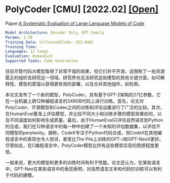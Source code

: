 # PolyCoder [CMU] [2022.02] [[Open]](https://github.com/VHellendoorn/Code-LMs)

Paper:[A Systematic Evaluation of Large Language Models of Code](https://arxiv.org/abs/2202.13169)

```yaml
Model Architecture: Decoder Only，GPT Family
Params: 2.7B
Training Data: Collected[Code: 253.6GB]
Training Time: - 
Languages: 12 langs
Evaluation: HumanEval
Supported Tasks: Code Generation
```

目前尽管代码大模型取得了非常不错的效果，但它们并不开源，这限制了一些资源匮乏的组织去研究这一领域。研究界也无法研究这些模型的其他关键方面，如可解释性、模型的蒸馏以获得更有效的部署，以及合并其他组件，如检索。

本论文发布了一个新的模型，PolyCoder，具有基于GPT-2架构的27亿参数，它在一台机器上跨12种编程语言的249GB代码上进行训练。首先，论文对PolyCoder、开源模型和Codex之间的训练和评估设置进行了广泛的比较。其次，在HumanEval基准上评估模型，并比较不同大小和训练步骤的模型效果如何，以及不同温度如何影响生成质量。最后，由于HumanEval只评估自然语言到Python的合成，我们在12种语言中的每一种中创建了一个未知的评估数据集，以评估不同模型的perplexity。据称，CodeX专注于Python代码合成，但CodeX在其他编程语言中的表现也令人惊讶，甚至比The Pile上训练的GPT-J和GPT-NeoX更好。尽管如此，在C编程语言中，PolyCoder模型比所有这些模型实现的困惑程度更低。

一般来说，更大的模型和更多的训练时间有利于性能。论文还认为，在某些语言中，GPT-Neo在某些语言中的表现表明，对自然语言文本和代码的训练可以有利于代码的建模。

